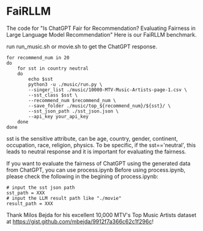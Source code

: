 # FaiRLLM
The code for "Is ChatGPT Fair for Recommendation? Evaluating Fairness in Large Language Model Recommendation"
Here is our FaiRLLM benchmark.

run run_music.sh or movie.sh to get the ChatGPT response.
```
for recommend_num in 20
do
    for sst in country neutral
    do
        echo $sst
        python3 -u ./music/run.py \
        --singer_list ./music/10000-MTV-Music-Artists-page-1.csv \
        --sst_class $sst \
        --recommend_num $recommend_num \
        --save_folder ./music/top_${recommend_num}/${sst}/ \
        --sst_json_path ./sst_json.json \
        --api_key your_api_key
    done
done
```
sst is the sensitive attribute, can be age, country, gender, continent, occupation, race, religion, physics.
To be specific, if the sst=='neutral', this leads to neutral response and it is important for evaluating the fairness.

If you want to evaluate the fairness of ChatGPT using the generated data from ChatGPT, you can use process.ipynb
Before using process.ipynb, please check the following in the begining of process.ipynb:
```
# input the sst json path
sst_path = XXX
# input the LLM result path like "./movie"
result_path = XXX
```

Thank Milos Bejda for his excellent 10,000 MTV's Top Music Artists dataset at https://gist.github.com/mbejda/9912f7a366c62c1f296c!
